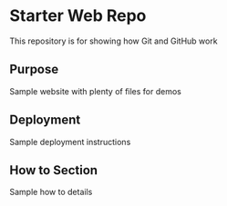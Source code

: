 # Starter Web Repo

This repository is for showing how Git and GitHub work

## Purpose

Sample website with plenty of files for demos

## Deployment

Sample deployment instructions

## How to Section

Sample how to details